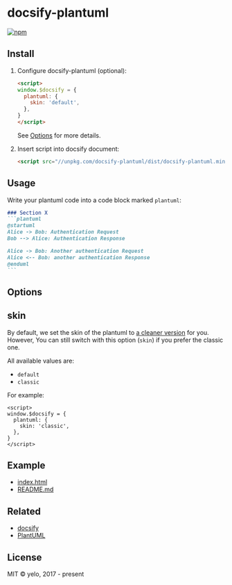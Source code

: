 # docsify-plantuml
[![npm](https://img.shields.io/npm/v/docsify-plantuml.svg?style=flat-square)](https://www.npmjs.com/package/docsify-plantuml)

## Install
1. Configure docsify-plantuml (optional):

    ```html
    <script>
    window.$docsify = {
      plantuml: {
        skin: 'default',
      },
    }
    </script>
    ```
    
    See [Options](#Options) for more details.

2. Insert script into docsify document:

    ```html
    <script src="//unpkg.com/docsify-plantuml/dist/docsify-plantuml.min.js"></script>
    ```


## Usage
Write your plantuml code into a code block marked ``plantuml``:

````markdown
### Section X
```plantuml
@startuml
Alice -> Bob: Authentication Request
Bob --> Alice: Authentication Response

Alice -> Bob: Another authentication Request
Alice <-- Bob: another authentication Response
@enduml
```
````


## Options
## skin
By default, we set the skin of the plantuml to [a cleaner version](https://github.com/matthewjosephtaylor/plantuml-style) for you.
However, You can still switch with this option (`skin`) if you prefer the classic one.

All available values are:
- `default`
- `classic`

For example:
```
<script>
window.$docsify = {
  plantuml: {
    skin: 'classic',
  },
}
</script>
```


## Example
- [index.html](example/index.html)
- [README.md](https://raw.githubusercontent.com/imyelo/docsify-plantuml/master/example/README.md)


## Related
- [docsify](https://github.com/QingWei-Li/docsify/)
- [PlantUML](http://plantuml.com/)


## License
MIT &copy; yelo, 2017 - present
